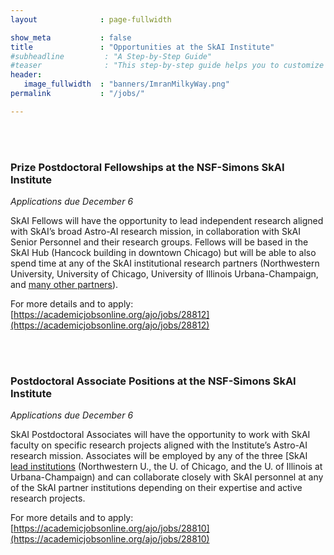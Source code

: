 ```yaml
---
layout              : page-fullwidth

show_meta           : false
title               : "Opportunities at the SkAI Institute"
#subheadline         : "A Step-by-Step Guide"
#teaser              : "This step-by-step guide helps you to customize Feeling Responsive to your needs."
header:
   image_fullwidth  : "banners/ImranMilkyWay.png"
permalink           : "/jobs/"

---
```




<br>
<br>


### Prize Postdoctoral Fellowships at the NSF-Simons SkAI Institute
*Applications due December 6*

SkAI Fellows will have the opportunity to lead independent research aligned with SkAI’s broad Astro-AI research mission, in collaboration with SkAI Senior Personnel and their research groups. Fellows will be based in the SkAI Hub (Hancock building in downtown Chicago) but will be able to also spend time at any of the SkAI institutional research partners (Northwestern University, University of Chicago, University of Illinois Urbana-Champaign, and [many other partners](https://urldefense.com/v3/__http://skai-institute.org/institutions/__;!!Dq0X2DkFhyF93HkjWTBQKhk!S8o6MSO35FcKXfmhh_ChJ18EQgv6TegWjqb9lhq4PazJc28SrI_VIDhC2m13b5ptLFfSiBBi2AHwO3xO3UTrgpPfTsEHmabo-5ppj80$)). 

For more details and to apply: [https://academicjobsonline.org/ajo/jobs/28812](https://academicjobsonline.org/ajo/jobs/28812)

<br>
<br>

### Postdoctoral Associate Positions at the NSF-Simons SkAI Institute
*Applications due December 6*

SkAI Postdoctoral Associates will have the opportunity to work with SkAI faculty on specific research projects aligned with the Institute’s Astro-AI research mission. Associates will be employed by any of the three [SkAI [lead institutions](https://urldefense.com/v3/__https://skai-institute.org/institutions/__;!!Dq0X2DkFhyF93HkjWTBQKhk!S8o6MSO35FcKXfmhh_ChJ18EQgv6TegWjqb9lhq4PazJc28SrI_VIDhC2m13b5ptLFfSiBBi2AHwO3xO3UTrgpPfTsEHmabo1b76du8$) (Northwestern U., the U. of Chicago, and the U. of Illinois at Urbana-Champaign) and can collaborate closely with SkAI personnel at any of the SkAI partner institutions depending on their expertise and active research projects. 

For more details and to apply: [https://academicjobsonline.org/ajo/jobs/28810](https://academicjobsonline.org/ajo/jobs/28810)